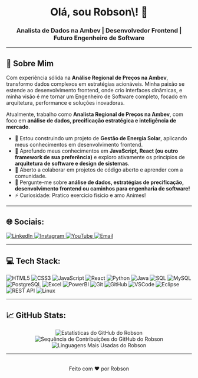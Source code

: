 <div align="center">

  <h1>Olá, sou Robson\! 👋</h1>
  <h3>Analista de Dados na Ambev | Desenvolvedor Frontend | Futuro Engenheiro de Software</h3>
</div>

---

## 🚀 Sobre Mim

Com experiência sólida na **Análise Regional de Preços na Ambev**, transformo dados complexos em estratégias acionáveis. Minha paixão se estende ao desenvolvimento frontend, onde crio interfaces dinâmicas, e minha visão é me tornar um Engenheiro de Software completo, focado em arquitetura, performance e soluções inovadoras.

Atualmente, trabalho como **Analista Regional de Preços na Ambev**, com foco em **análise de dados, precificação estratégica e inteligência de mercado**.

-   🔭 Estou construindo um projeto de **Gestão de Energia Solar**, aplicando meus conhecimentos em desenvolvimento frontend.
-   🌱 Aprofundo meus conhecimentos em **JavaScript, React (ou outro framework de sua preferência)** e exploro ativamente os princípios de **arquitetura de software e design de sistemas**.
-   👯 Aberto a colaborar em projetos de código aberto e aprender com a comunidade.
-   💬 Pergunte-me sobre **análise de dados, estratégias de precificação, desenvolvimento frontend ou caminhos para engenharia de software\!**
-   ⚡ Curiosidade: Pratico exercicio fisicio e amo Animes!
---

## 🌐 Sociais:

<p align="left">
  <a href="https://linkedin.com/in/SEU-LINK-DO-LINKEDIN" target="_blank">
    <img src="https://img.shields.io/badge/LinkedIn-0077B5?style=for-the-badge&logo=linkedin&logoColor=white" alt="LinkedIn">
  </a>
  <a href="https://instagram.com/SEU-LINK-INSTAGRAM" target="_blank">
    <img src="https://img.shields.io/badge/Instagram-E4405F?style=for-the-badge&logo=instagram&logoColor=white" alt="Instagram">
  </a>
  <a href="https://youtube.com/SEU-LINK-YOUTUBE" target="_blank">
    <img src="https://img.shields.io/badge/YouTube-FF0000?style=for-the-badge&logo=youtube&logoColor=white" alt="YouTube">
  </a>
  <a href="mailto:SEU-EMAIL@dominio.com" target="_blank">
    <img src="https://img.shields.io/badge/Email-D14836?style=for-the-badge&logo=gmail&logoColor=white" alt="Email">
  </a>
</p>

---

## 💻 Tech Stack:

<p align="left">
  <img src="https://img.shields.io/badge/HTML5-E34F26?style=for-the-badge&logo=html5&logoColor=white" alt="HTML5">
  <img src="https://img.shields.io/badge/CSS3-1572B6?style=for-the-badge&logo=css3&logoColor=white" alt="CSS3">
  <img src="https://img.shields.io/badge/JavaScript-F7DF1E?style=for-the-badge&logo=javascript&logoColor=black" alt="JavaScript">
  <img src="https://img.shields.io/badge/React-20232A?style=for-the-badge&logo=react&logoColor=61DAFB" alt="React">
  <img src="https://img.shields.io/badge/Python-3670A0?style=for-the-badge&logo=python&logoColor=ffdd54" alt="Python">
  <img src="https://img.shields.io/badge/Java-ED8B00?style=for-the-badge&logo=java&logoColor=white" alt="Java">
  <img src="https://img.shields.io/badge/SQL-000000?style=for-the-badge&logo=mysql&logoColor=white" alt="SQL">
  <img src="https://img.shields.io/badge/MySQL-00000F?style=for-the-badge&logo=mysql&logoColor=white" alt="MySQL">
  <img src="https://img.shields.io/badge/PostgreSQL-316192?style=for-the-badge&logo=postgresql&logoColor=white" alt="PostgreSQL">
  <img src="https://img.shields.io/badge/Microsoft_Excel-217346?style=for-the-badge&logo=microsoft-excel&logoColor=white" alt="Excel">
  <img src="https://img.shields.io/badge/PowerBI-F2C811?style=for-the-badge&logo=power-bi&logoColor=white" alt="PowerBI">
  <img src="https://img.shields.io/badge/Git-E44C30?style=for-the-badge&logo=git&logoColor=white" alt="Git">
  <img src="https://img.shields.io/badge/GitHub-100000?style=for-the-badge&logo=github&logoColor=white" alt="GitHub">
  <img src="https://img.shields.io/badge/Visual_Studio_Code-007ACC?style=for-the-badge&logo=visual-studio-code&logoColor=white" alt="VSCode">
  <img src="https://img.shields.io/badge/Eclipse-2C2255?style=for-the-badge&logo=eclipse&logoColor=white" alt="Eclipse">
  <img src="https://img.shields.io/badge/REST_API-00599C?style=for-the-badge&logo=rest-api&logoColor=white" alt="REST API">
  <img src="https://img.shields.io/badge/Linux-FCC624?style=for-the-badge&logo=linux&logoColor=black" alt="Linux">
  </p>

---

## 📈 GitHub Stats:

<p align="center">
  <img src="https://github-readme-stats.vercel.app/api?username=RobsonMarcolino&show_icons=true&theme=midnight-purple&hide_border=true&count_private=true" alt="Estatísticas do GitHub do Robson"/>
  <img src="https://github-readme-streak-stats.herokuapp.com/?user=RobsonMarcolino&theme=midnight-purple&hide_border=true" alt="Sequência de Contribuições do GitHub do Robson"/>
  <img src="https://github-readme-stats.vercel.app/api/top-langs/?username=RobsonMarcolino&layout=compact&theme=midnight-purple&hide_border=true" alt="Linguagens Mais Usadas do Robson"/>
</p>

---

<div align="center">
  <br>
  Feito com ❤️ por Robson
</div>
